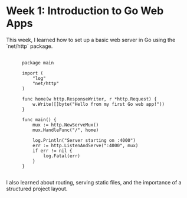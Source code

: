 # Week 1: Introduction to Go Web Apps

<p class="mb-4 text-lg">
  This week, I learned how to set up a basic web server in Go using the
  `net/http` package.
</p>

<pre class="bg-gray-100 p-4 rounded border border-gray-300 overflow-x-auto">
    <code class="font-mono text-sm leading-relaxed">
      package main

      import (
          "log"
          "net/http"
      )

      func home(w http.ResponseWriter, r *http.Request) {
          w.Write([]byte("Hello from my first Go web app!"))
      }

      func main() {
          mux := http.NewServeMux()
          mux.HandleFunc("/", home)

          log.Println("Server starting on :4000")
          err := http.ListenAndServe(":4000", mux)
          if err != nil {
              log.Fatal(err)
          }
      }
  </code>
</pre>
<p class="mb-4 text-lg">
  I also learned about routing, serving static files, and the importance of a
  structured project layout.
</p>
